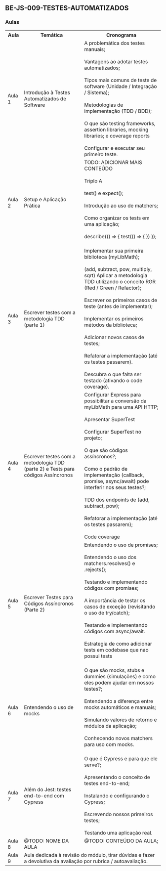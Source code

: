 ## **BE-JS-009-TESTES-AUTOMATIZADOS**

### Aulas

<table>
  <tr>
    <th>Aula</th>
    <th>Temática</th>
    <th>Cronograma</th>
  </tr>

<tr>
  <td>Aula 1</td>
  <td>Introdução à Testes Automatizados de Software</td>
  <td>
    A problemática dos testes manuais;<br /><br />
    Vantagens ao adotar testes automatizados;<br /><br />
    Tipos mais comuns de teste de software (Unidade / Integração / Sistema);<br /><br />
    Metodologias de implementação (TDD / BDD);<br /><br />
    O que são testing frameworks, assertion libraries, mocking libraries; e coverage reports
    <br /><br />
    Configurar e executar seu primeiro teste.
  </td>
</tr>

<tr>
  <td>Aula 2</td>
  <td>Setup e Aplicação Prática</td>
  <td>
    TODO: ADICIONAR MAIS CONTEÚDO <br/><br />
    Triplo A <br/><br />
    test() e expect();<br /><br />
    Introdução ao uso de matchers;<br /><br />
    Como organizar os tests em uma aplicação;<br /><br />
    describe(() => {
      test(() => {
      })
    });<br /><br />
  </td>
</tr>

<tr>
  <td>Aula 3</td>
  <td>Escrever testes com a metodologia TDD (parte 1)</td>
  <td>
    Implementar sua primeira biblioteca (myLibMath);<br /><br /> (add, subtract, pow, multiply, sqrt)
    Aplicar a metodologia TDD utilizando o conceito RGR (Red / Green / Refactor);<br /><br />
    Escrever os primeiros casos de teste (antes de implementar);<br /><br />
    Implementar os primeiros métodos da biblioteca;<br /><br />
    Adicionar novos casos de testes;<br /><br />
    Refatorar a implementação (até os testes passarem). <br /><br />
    Descubra o que falta ser testado (ativando o code coverage).
  </td>
</tr>

<tr>
  <td>Aula 4</td>
  <td>Escrever testes com a metodologia TDD (parte 2) e Tests para códigos Assíncronos</td>
  <td>
    Configurar Express para possibilitar a conversão da myLibMath para uma API HTTP;<br /><br />
    Apresentar SuperTest<br /><br />
    Configurar SuperTest no projeto;<br /><br />
    O que são códigos assíncronos?;<br /><br />
    Como o padrão de implementação (callback, promise, async/await) pode interferir nos seus testes?;<br /><br />
    TDD dos endpoints de (add, subtract, pow);<br /><br />
    Refatorar a implementação (até os testes passarem);<br /><br />
    Code coverage
  </td>
</tr>

<tr>
  <td>Aula 5</td>
  <td>Escrever Testes para Códigos Assíncronos (Parte 2)</td>
  <td>
    Entendendo o uso de promises;<br /><br />
    Entendendo o uso dos matchers.resolves() e .rejects();<br /><br />
    Testando e implementando códigos com promises;<br /><br />
    A importância de testar os casos de exceção (revisitando o uso de try/catch);<br /><br />
    Testando e implementando códigos com async/await.<br /><br />
    Estrategia de como adicionar tests em codebase que nao possui tests<br /><br />
  </td>
</tr>

<tr>
  <td>Aula 6</td>
  <td>Entendendo o uso de mocks</td>
  <td>
    O que são mocks, stubs e dummies (simulações) e como eles podem ajudar em nossos testes?;<br /><br />
    Entendendo a diferença entre mocks automáticos e manuais;<br /><br />
    Simulando valores de retorno e módulos da aplicação;<br /><br />
    Conhecendo novos matchers para uso com mocks.<br /><br />
  </td>
</tr>

<tr>
  <td>Aula 7</td>
  <td>Além do Jest: testes end-to-end com Cypress</td>
  <td>
    O que é Cypress e para que ele serve?;<br /><br />
    Apresentando o conceito de testes end-to-end;<br /><br />
    Instalando e configurando o Cypress;<br /><br />
    Escrevendo nossos primeiros testes;<br /><br />
    Testando uma aplicação real.
  </td>
</tr>

<tr>
  <td>Aula 8</td>
  <td>@TODO: NOME DA AULA</td>
  <td>
    @TODO: CONTEÚDO DA AULA;<br /><br />
  </td>
</tr>

<tr>
<td>Aula 9</td>
<td colspan="3">Aula dedicada à revisão do módulo, tirar dúvidas e fazer a devolutiva da avaliação por rubrica / autoavaliação.</td>
</tr>
</table>